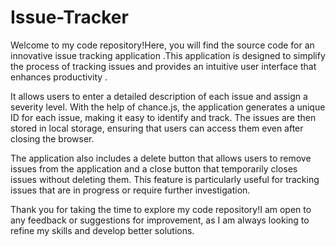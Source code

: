 # Issue-Tracker
Welcome to my code repository!Here, you will find the source code for an innovative issue tracking application .This application is designed to simplify the process of tracking issues and provides an intuitive user interface that enhances productivity .<br>

It allows users to enter a detailed description of each issue and assign a severity level. With the help of chance.js, the application generates a unique ID for each issue, making it easy to identify and track. The issues are then stored in local storage, ensuring that users can access them even after closing the browser.<br>

The application also includes a delete button that allows users to remove issues from the application and a close button that temporarily closes issues without deleting them. This feature is particularly useful for tracking issues that are in progress or require further investigation.<br>

Thank you for taking the time to explore my code repository!I am open to any feedback or suggestions for improvement, as I am always looking to refine my skills and develop better solutions.